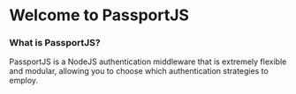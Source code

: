# Welcome to PassportJS

### What is PassportJS?

PassportJS is a NodeJS authentication middleware that is extremely flexible and modular, allowing you to choose which authentication strategies to employ.
